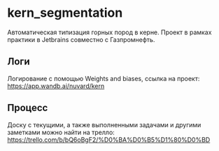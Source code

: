 # kern_segmentation
Автоматическая типизация горных пород в керне. Проект в рамках практики в Jetbrains совместно с Газпромнефть. 

## Логи
Логирование с помощью Weights and biases, ссылка на проект: 
https://app.wandb.ai/nuvard/kern 

## Процесс 
Доску с текущими, а также выполненными задачами и другими заметками можно найти на трелло:
https://trello.com/b/bQ6oBgF2/%D0%BA%D0%B5%D1%80%D0%BD

